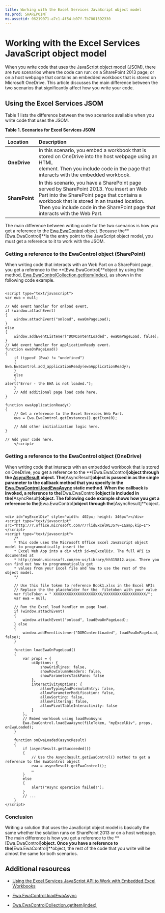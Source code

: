 ```yaml
---
title: Working with the Excel Services JavaScript object model
ms.prod: SHAREPOINT
ms.assetid: 06219071-a7c1-4f54-b07f-7b7001592330
---
```



# Working with the Excel Services JavaScript object model

When you write code that uses the JavaScript object model (JSOM), there are two scenarios where the code can run: on a SharePoint 2013 page; or on a host webpage that contains an embedded workbook that is stored on Microsoft OneDrive. This article discusses the main difference between the two scenarios that significantly affect how you write your code. 
  
    
    


## Using the Excel Services JSOM

Table 1 lists the difference between the two scenarios available when you write code that uses the JSOM. 
  
    
    

**Table 1. Scenarios for Excel Services JSOM**


|**Location**|**Description**|
|:-----|:-----|
|**OneDrive**|In this scenario, you embed a workbook that is stored on OneDrive into the host webpage using an HTML <div> element. Then you include code in the page that interacts with the embedded workbook. |
|**SharePoint**|In this scenario, you have a SharePoint page served by SharePoint 2013. You insert an Web Part into the SharePoint page that contains a workbook that is stored in an trusted location. Then you include code in the SharePoint page that interacts with the Web Part. |
   
The main difference between writing code for the two scenarios is how you get a reference to the  [Ewa.EwaControl](http://msdn.microsoft.com/library/6e441406-d67a-0da9-f996-71f4e4b4c144%28Office.15%29.aspx) object. Because the**[Ewa.EwaControl]**is the entry point to the JavaScript object model, you must get a reference to it to work with the JSOM.
  
    
    

### Getting a reference to the EwaControl object (SharePoint)

When writing code that interacts with an Web Part on a SharePoint page, you get a reference to the **[Ewa.EwaControl]**object by using the method, [Ewa.EwaControlCollection.getItem(index)](http://msdn.microsoft.com/library/11dd3a65-f914-4b34-bbaf-0206c8153d2b%28Office.15%29.aspx), as shown in the following code example. 
  
    
    

```

<script type="text/javascript">
var ewa = null;

// Add event handler for onload event.
if (window.attachEvent) 
{ 
    window.attachEvent("onload", ewaOmPageLoad);    
} 
else 
{ 
    window.addEventListener("DOMContentLoaded", ewaOmPageLoad, false); 
}
// Add event handler for applicationReady event.
function ewaOnPageLoad()
{
    if (typeof (Ewa) != "undefined")
    {
Ewa.EwaControl.add_applicationReady(ewaApplicationReady);
    }
    else
    {
alert("Error - the EWA is not loaded.");
    }
    // Add additional page load code here.
}

function ewaApplicationReady()
{
    // Get a reference to the Excel Services Web Part.
    ewa = Ewa.EwaControl.getInstances().getItem(0);

    // Add other initialization logic here.
}

// Add your code here.
    </script>
```


### Getting a reference to the EwaControl object (OneDrive)

When writing code that interacts with an embedded workbook that is stored on OneDrive, you get a reference to the **[Ewa.EwaControl]**object through the [AsyncResult](http://msdn.microsoft.com/library/1da51396-834c-d85b-a9b0-ce21e4329946%28Office.15%29.aspx) object. The**[AsyncResult]**object is passed in as the single parameter to the callback method that you specify in the [Ewa.EwaControl.loadEwaAsync](http://msdn.microsoft.com/library/a7ee4d6d-5472-b942-c78e-b368d30bcb0e%28Office.15%29.aspx) static method. When the callback is invoked, a reference to the**[Ewa.EwaControl]**object is included in the**[AsyncResult]**object. The following code example shows how you get a reference to the**[Ewa.EwaControl]**object through the**[AsyncResult]**object.
  
    
    

```

<div id="myExcelDiv" style="width: 402px; height: 346px"></div>
<script type="text/javascript" src="http://r.office.microsoft.com/r/rlidExcelWLJS?v=1&amp;kip=1"></script>
<script type="text/javascript">
    /*
    * This code uses the Microsoft Office Excel JavaScript object model to programmatically insert the
    * Excel Web App into a div with id=myExcelDiv. The full API is documented at
    * http://msdn.microsoft.com/en-us/library/hh315812.aspx. There you can find out how to programmatically get
    * values from your Excel file and how to use the rest of the object model. 
    */

    // Use this file token to reference Book1.xlsx in the Excel APIs
    // Replace the the placeholder for the  filetoken with your value
    var fileToken = " XXXXXXXXXXXXXXXXXXXXXX/XXXXXXXXXXXXXXXXXXX/";
    var ewa = null;

    // Run the Excel load handler on page load.
    if (window.attachEvent)
    {
        window.attachEvent("onload", loadEwaOnPageLoad);
    } else
    {
        window.addEventListener("DOMContentLoaded", loadEwaOnPageLoad, false);
    }

    function loadEwaOnPageLoad()
    {
        var props = {
            uiOptions: {
                showGridlines: false,
                showRowColumnHeaders: false,
                showParametersTaskPane: false
            },
            interactivityOptions: {
                allowTypingAndFormulaEntry: false,
                allowParameterModification: false,
                allowSorting: false,
                allowFiltering: false,
                allowPivotTableInteractivity: false
            }
        };
        // Embed workbook using loadEwaAsync
        Ewa.EwaControl.loadEwaAsync(fileToken, "myExcelDiv", props, onEwaLoaded);
    }

    function onEwaLoaded(asyncResult)
    { 
        if (asyncResult.getSucceeded())
        {
            // Use the AsyncResult.getEwaControl() method to get a reference to the EwaControl object
            ewa = asyncResult.getEwaControl();
            …
        }
        else
        {
            alert("Async operation failed!");
        }
        // ...
    }    
</script>
```


### Conclusion

Writing a solution that uses the JavaScript object model is basically the same whether the solution runs on SharePoint 2013 or on a host webpage. The main difference is how you get a reference to the **[Ewa.EwaControl]**object. Once you have a reference to the**[Ewa.EwaControl]**object, the rest of the code that you write will be almost the same for both scenarios.
  
    
    

## Additional resources
<a name="SP15DevKitchenCon_AnatomyofanappSignupsheets_Additionalresources"> </a>


-  [Using the Excel Services JavaScript API to Work with Embedded Excel Workbooks](http://msdn.microsoft.com/en-us/library/hh315812.aspx)
    
  
-  [Ewa.EwaControl.loadEwaAsync](http://msdn.microsoft.com/library/a7ee4d6d-5472-b942-c78e-b368d30bcb0e%28Office.15%29.aspx)
    
  
-  [Ewa.EwaControlCollection.getItem(index)](http://msdn.microsoft.com/library/11dd3a65-f914-4b34-bbaf-0206c8153d2b%28Office.15%29.aspx)
    
  

